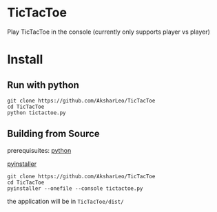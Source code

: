 # TicTacToe
Play TicTacToe in the console (currently only supports player vs player)




# Install

## Run with python
```
git clone https://github.com/AksharLeo/TicTacToe
cd TicTacToe
python tictactoe.py
```
## Building from Source

prerequisuites:
[python](https://www.python.org/downloads/)

[pyinstaller](https://pypi.org/project/pyinstaller/)

```
git clone https://github.com/AksharLeo/TicTacToe
cd TicTacToe
pyinstaller --onefile --console tictactoe.py
```

the application will be in `TicTacToe/dist/`

